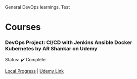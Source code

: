 General DevOps learnings.
Test

# Courses

### DevOps Project: CI/CD with Jenkins Ansible Docker Kubernetes by AR Shankar on Udemy
Status: :heavy_check_mark: Complete

[Local Progress](https://github.com/halltristanj/courses_and_education/tree/master/devops/devops_project_cicd_with_jenkins_ansible_docker_k8s) | [Udemy Link](https://udemy.com/course/valaxy-devops/)
